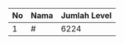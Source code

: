 | No | Nama            | Jumlah Level |
|----|-----------------|--------------|
| 1  | #    |    6224        |
